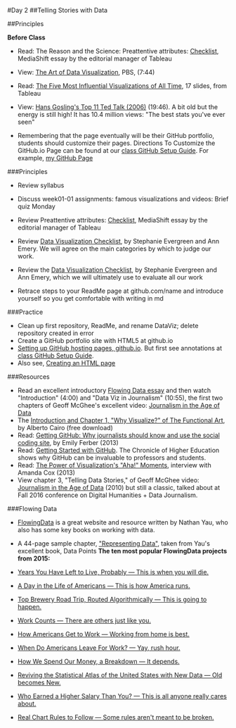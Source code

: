 #Day 2
##Telling Stories with Data

##Principles

**Before Class**

- Read: The Reason and the Science: Preattentive attributes: [Checklist](http://mediashift.org/2016/02/checklist-does-your-data-visualization-say-what-you-think-it-says/?utm_source=MediaShift+Daily&utm_campaign=59b3a6caad-RSS_EMAIL_CAMPAIGN&utm_medium=email&utm_term=0_70e55682fc-59b3a6caad-299977941), MediaShift essay by the editorial manager of Tableau
- View: [The Art of Data Visualization](http://www.pbs.org/video/2365039781/), PBS, (7:44)
- Read: [The Five Most Influential Visualizations of All Time](http://www.tableau.com/sites/default/files/whitepapers/the_5_most_influential_data_visualizations_of_all_time.pdf), 17 slides, from Tableau
- View: [Hans Gosling's Top 11 Ted Talk (2006)](https://www.ted.com/talks/hans_rosling_shows_the_best_stats_you_ve_ever_seen?language=en) (19:46). A bit old but the energy is still high! It has 10.4 million views: "The best stats you've ever seen"


- Remembering that the page eventually will be their GitHub portfolio, students should customize their pages. Directions To Customize the GitHub.io Page can be found at our [class GitHub Setup Guide](https://github.com/jacklule/DataViz-Syllabus/blob/master/GitHubSetUp.md). For example, [my GitHub Page](http://jacklule.github.io/)

###Principles
- Review syllabus
- Discuss week01-01 assignments: famous visualizations and videos: Brief quiz Monday
- Review Preattentive attributes: [Checklist](http://mediashift.org/2016/02/checklist-does-your-data-visualization-say-what-you-think-it-says/?utm_source=MediaShift+Daily&utm_campaign=59b3a6caad-RSS_EMAIL_CAMPAIGN&utm_medium=email&utm_term=0_70e55682fc-59b3a6caad-299977941), MediaShift essay by the editorial manager of Tableau
- Review [Data Visualization Checklist](http://stephanieevergreen.com/wp-content/uploads/2014/05/DataVizChecklist_May2014.pdf), by Stephanie Evergreen and Ann Emery. We will agree on the main categories by which to judge our work.  

- Review the [Data Visualization Checklist](http://stephanieevergreen.com/wp-content/uploads/2014/05/DataVizChecklist_May2014.pdf), by Stephanie Evergreen and Ann Emery, which we will ultimately use to evaluate all our work 
- Retrace steps to your ReadMe page at github.com/name and introduce yourself so you get comfortable with writing in md


###Practice 
- Clean up first repository, ReadMe, and rename DataViz; delete repository created in error
- Create a GitHub portfolio site with HTML5 at github.io
- [Setting up GitHub hosting pages, github.io](https://pages.github.com/). But first see annotations at [class GitHub Setup Guide](https://github.com/jacklule/DataViz-Syllabus/blob/master/GitHubSetUp.md).
- Also see, [Creating an HTML page](http://www.w3schools.com/html/html_intro.asp)

###Resources
- Read an excellent introductory [Flowing Data essay](http://flowingdata.com/2010/09/27/journalism-in-the-age-of-data/) and then watch "Introduction" (4:00) and "Data Viz in Journalism" (10:55), the first two chapters of Geoff McGhee's excellent video: [Journalism in the Age of Data](http://datajournalism.stanford.edu/)
- The [Introduction and Chapter 1, "Why Visualize?" of The Functional Art](http://www.thefunctionalart.com/2012/09/download-three-chapters-of-functional.html), by Alberto Cairo (free download)
- Read: [Getting GitHub: Why journalists should know and use the social coding site](http://knightlab.northwestern.edu/2013/06/13/getting-github-why-journalists-should-know-and-use-the-social-coding-site/), by Emily Ferber (2013)
- Read: [Getting Started with GitHub](http://chronicle.com/blogs/profhacker/getting-started-with-a-github-repository/47393). The Chronicle of Higher Education shows why GitHub can be invaluable to professors and students.
- Read: [The Power of Visualization's "Aha!" Moments](http://blogs.hbr.org/hbr/hbreditors/2013/03/power_of_visualizations_aha_moment.html), interview with Amanda Cox (2013)
- View chapter 3, "Telling Data Stories," of Geoff McGhee video: [Journalism in the Age of Data](http://datajournalism.stanford.edu/) (2010) but still a classic, talked about at Fall 2016 conference on Digital Humanities + Data Journalism.

###Flowing Data
- [FlowingData](http://flowingdata.com/) is a great website and resource written by Nathan Yau, who also has some key books on working with data.
- A 44-page sample chapter, ["Representing Data"](https://drive.google.com/open?id=0B0fVXql3uCOpcXdONzBsUE1qcmc), taken from Yau's excellent book, Data Points
<b>The ten most popular FlowingData projects from 2015:</b>

- [Years You Have Left to Live, Probably — This is when you will die.](http://flowingdata.us2.list-manage.com/track/click?u=f538bce868aac1144d248c0bc&id=e5462d235c&e=e0ec3e51d7)
- [A Day in the Life of Americans — This is how America runs.](http://flowingdata.us2.list-manage1.com/track/click?u=f538bce868aac1144d248c0bc&id=f756dac65b&e=e0ec3e51d7)
- [Top Brewery Road Trip, Routed Algorithmically — This is going to happen.](http://flowingdata.us2.list-manage.com/track/click?u=f538bce868aac1144d248c0bc&id=52be71e088&e=e0ec3e51d7)
- [Work Counts — There are others just like you.](http://flowingdata.us2.list-manage.com/track/click?u=f538bce868aac1144d248c0bc&id=7653f2c8fd&e=e0ec3e51d7)
- [How Americans Get to Work — Working from home is best.](http://flowingdata.us2.list-manage.com/track/click?u=f538bce868aac1144d248c0bc&id=e5bf5965a0&e=e0ec3e51d7)
- [When Do Americans Leave For Work? — Yay, rush hour.](http://flowingdata.us2.list-manage.com/track/click?u=f538bce868aac1144d248c0bc&id=c2215b595a&e=e0ec3e51d7)
- [How We Spend Our Money, a Breakdown — It depends.](http://flowingdata.us2.list-manage2.com/track/click?u=f538bce868aac1144d248c0bc&id=8777632ac5&e=e0ec3e51d7)
- [Reviving the Statistical Atlas of the United States with New Data — Old becomes New.](http://flowingdata.us2.list-manage.com/track/click?u=f538bce868aac1144d248c0bc&id=2e04d4a6a7&e=e0ec3e51d7)
- [Who Earned a Higher Salary Than You? — This is all anyone really cares about.](http://flowingdata.us2.list-manage.com/track/click?u=f538bce868aac1144d248c0bc&id=b4d7b0c9de&e=e0ec3e51d7)
- [Real Chart Rules to Follow — Some rules aren't meant to be broken.](http://flowingdata.us2.list-manage.com/track/click?u=f538bce868aac1144d248c0bc&id=873be0439b&e=e0ec3e51d7)


